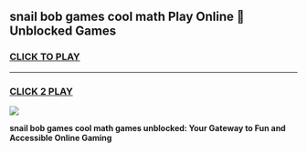 
## snail bob games cool math Play Online 👋 Unblocked Games
<h3>
<a href="https://news.freeplayer.one?title=snail_bob_games_cool_math&ref=17CMG">CLICK TO PLAY</a></h3>
<hr>

<h3>
<a href="https://news.freeplayer.one?title=snail_bob_games_cool_math&ref=17CMG">CLICK 2 PLAY</a>
  
</h3>

<a href="https://news.freeplayer.one?title=snail_bob_games_cool_math&ref=17CMG/"><img src="https://clearcache.store/games.png"></a>


**snail bob games cool math games unblocked: Your Gateway to Fun and Accessible Online Gaming**
